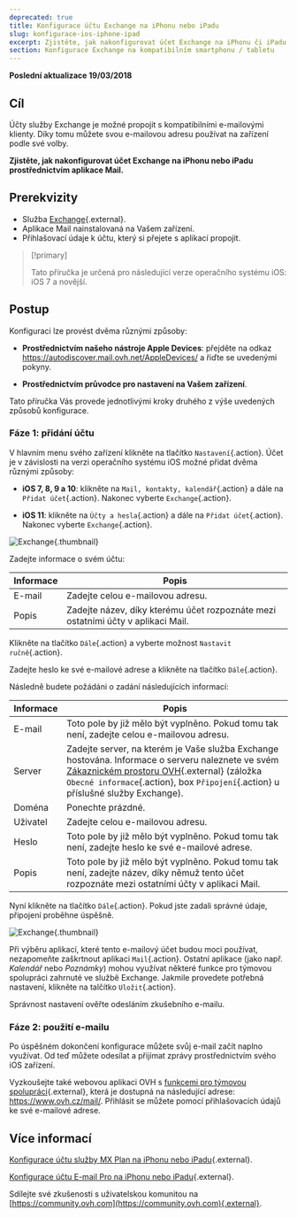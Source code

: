 ```yaml
---
deprecated: true
title: Konfigurace účtu Exchange na iPhonu nebo iPadu
slug: konfigurace-ios-iphone-ipad
excerpt: Zjistěte, jak nakonfigurovat účet Exchange na iPhonu či iPadu prostřednictvím aplikace Mail
section: Konfigurace Exchange na kompatibilním smartphonu / tabletu
---
```


**Poslední aktualizace 19/03/2018**

## Cíl

Účty služby Exchange je možné propojit s kompatibilními e-mailovými klienty. Díky tomu můžete svou e-mailovou adresu používat na zařízení podle své volby.

**Zjistěte, jak nakonfigurovat účet Exchange na iPhonu nebo iPadu prostřednictvím aplikace Mail.**

## Prerekvizity

- Služba [Exchange](https://www.ovh.cz/emails/){.external}.
- Aplikace Mail nainstalovaná na Vašem zařízení.
- Přihlašovací údaje k účtu, který si přejete s aplikací propojit.

> [!primary]
>
> Tato příručka je určená pro následující verze operačního systému iOS: iOS 7 a novější.
>

## Postup

Konfiguraci lze provést dvěma různými způsoby:

- **Prostřednictvím našeho nástroje Apple Devices**: přejděte na odkaz <https://autodiscover.mail.ovh.net/AppleDevices/> a řiďte se uvedenými pokyny.

- **Prostřednictvím průvodce pro nastavení na Vašem zařízení**.

Tato příručka Vás provede jednotlivými kroky druhého z výše uvedených způsobů konfigurace.

### Fáze 1: přidání účtu

V hlavním menu svého zařízení klikněte na tlačítko `Nastavení`{.action}. Účet je v závislosti na verzi operačního systému iOS možné přidat dvěma různými způsoby:

- **iOS 7, 8, 9 a 10**: klikněte na `Mail, kontakty, kalendář`{.action} a dále na `Přidat účet`{.action}. Nakonec vyberte `Exchange`{.action}.

- **iOS 11**: klikněte na `Účty a hesla`{.action} a dále na `Přidat účet`{.action}. Nakonec vyberte `Exchange`{.action}.

![Exchange](images/configuration-mail-exchange-ios-step1.png){.thumbnail}

Zadejte informace o svém účtu:

|Informace|Popis|
|---|---|
|E-mail|Zadejte celou e-mailovou adresu.|
|Popis|Zadejte název, díky kterému účet rozpoznáte mezi ostatními účty v aplikaci Mail.|

Klikněte na tlačítko `Dále`{.action} a vyberte možnost `Nastavit ručně`{.action}.

Zadejte heslo ke své e-mailové adrese a klikněte na tlačítko `Dále`{.action}.

Následně budete požádáni o zadání následujících informací:

|Informace|Popis|
|---|---|
|E-mail|Toto pole by již mělo být vyplněno. Pokud tomu tak není, zadejte celou e-mailovou adresu.|
|Server|Zadejte server, na kterém je Vaše služba Exchange hostována. Informace o serveru naleznete ve svém [Zákaznickém prostoru OVH](https://www.ovh.com/auth/?action=gotomanager){.external} (záložka `Obecné informace`{.action}, box `Připojení`{.action} u příslušné služby Exchange).|
|Doména|Ponechte prázdné.|
|Uživatel|Zadejte celou e-mailovou adresu.|  
|Heslo|Toto pole by již mělo být vyplněno. Pokud tomu tak není, zadejte heslo ke své e-mailové adrese.|
|Popis|Toto pole by již mělo být vyplněno. Pokud tomu tak není, zadejte název, díky němuž tento účet rozpoznáte mezi ostatními účty v aplikaci Mail.|

Nyní klikněte na tlačítko `Dále`{.action}. Pokud jste zadali správné údaje, připojení proběhne úspěšně.

![Exchange](images/configuration-mail-exchange-ios-step2.png){.thumbnail}

Při výběru aplikací, které tento e-mailový účet budou moci používat, nezapomeňte zaškrtnout aplikaci `Mail`{.action}. Ostatní aplikace (jako např. *Kalendář* nebo *Poznámky*) mohou využívat některé funkce pro týmovou spolupráci zahrnuté ve službě Exchange. Jakmile provedete potřebná nastavení, klikněte na talčítko `Uložit`{.action}. 

Správnost nastavení ověřte odesláním zkušebního e-mailu.

### Fáze 2: použití e-mailu

Po úspěšném dokončení konfigurace můžete svůj e-mail začít naplno využívat. Od teď můžete odesílat a přijímat zprávy prostřednictvím svého iOS zařízení.

Vyzkoušejte také webovou aplikaci OVH s [funkcemi pro týmovou spolupráci](https://www.ovh.cz/emails/){.external}, která je dostupná na následující adrese: <https://www.ovh.cz/mail/>. Přihlásit se můžete pomocí přihlašovacích údajů ke své e-mailové adrese.

## Více informací

[Konfigurace účtu služby MX Plan na iPhonu nebo iPadu](https://docs.ovh.com/cz/cs/emails/konfigurace-ios/){.external}.

[Konfigurace účtu E-mail Pro na iPhonu nebo iPadu](https://docs.ovh.com/cz/cs/emails-pro/konfigurace-ios/){.external}.

Sdílejte své zkušenosti s uživatelskou komunitou na [https://community.ovh.com](https://community.ovh.com){.external}.